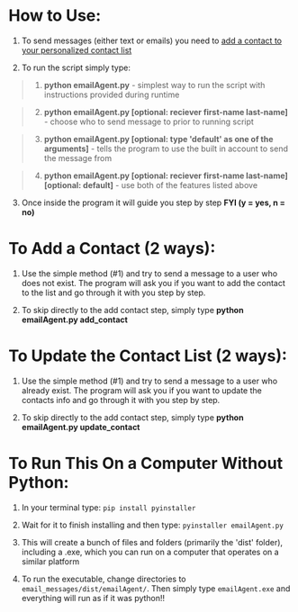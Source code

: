 # How to Use:

1. To send messages (either text or emails) you need to [add a contact to your personalized contact list](#To-Add-a-Contact:)

2. To run the script simply type:

> 1. **python emailAgent.py** - simplest way to run the script with instructions provided during runtime

> 2. **python emailAgent.py [optional: reciever first-name last-name]** - choose who to send message to prior to running script

> 3. **python emailAgent.py [optional: type 'default' as one of the arguments]** - tells the program to use the built in account to send the message from

> 4. **python emailAgent.py [optional: reciever first-name last-name] [optional: default]** - use both of the features listed above

3. Once inside the program it will guide you step by step **FYI (y = yes, n = no)**

# To Add a Contact (2 ways):

1. Use the simple method (#1) and try to send a message to a user who does not exist. The program will ask you if you want to add the contact to the list and go through it with you step by step.

2. To skip directly to the add contact step, simply type **python emailAgent.py add_contact**

# To Update the Contact List (2 ways):

1. Use the simple method (#1) and try to send a message to a user who already exist. The program will ask you if you want to update the contacts info and go through it with you step by step.

2. To skip directly to the add contact step, simply type **python emailAgent.py update_contact**

# To Run This On a Computer Without Python:

1. In your terminal type: `pip install pyinstaller`

2. Wait for it to finish installing and then type: `pyinstaller emailAgent.py`

3. This will create a bunch of files and folders (primarily the 'dist' folder), including a .exe, which you can run on a computer that operates on a similar platform

4. To run the executable, change directories to `email_messages/dist/emailAgent/`. Then simply type `emailAgent.exe` and everything will run as if it was python!!
